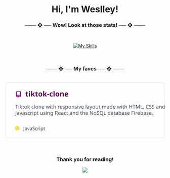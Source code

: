 <h1 align="center">Hi, I'm Weslley!</h1>

<div align="center">
  
<div align="center">
<h3>─── ❖ ── Wow! Look at those stats! ── ❖ ───</h3>
<br>

[![My Skills](https://skillicons.dev/icons?i=py,html,css,js,react,figma,firebase,git,github,vscode&perline=14)](https://github.com/alinesete)

<br>
  
<h3>─── ❖ ── My faves ── ❖ ───</h3>
<br>

<a href="https://github.com/devweslley/tiktok-clone">
  <img align="center" src="https://raw.githubusercontent.com/Alinesete/Alinesete/main/repos/tiktok-clone.svg" />
</a>
<br>
<br>
<br>
<h3> Thank you for reading! </h3>

<a href="https://github.com/devweslley"><img src="https://raw.githubusercontent.com/danielbped/danielbped/573d3c6b47ca73fc60eea5dd0f60cd8b29006fc0/github-contribution-grid-snake.svg" /></a>
</div>

